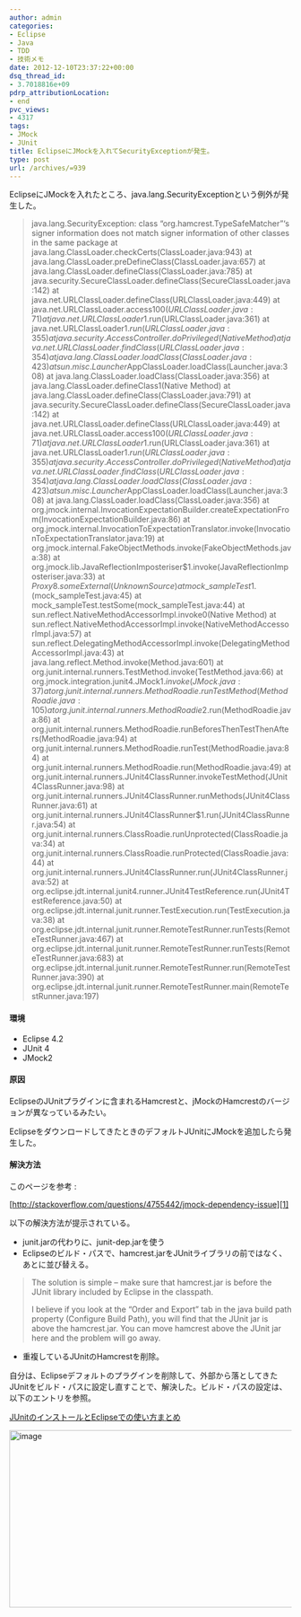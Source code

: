 ```yaml
---
author: admin
categories:
- Eclipse
- Java
- TDD
- 技術メモ
date: 2012-12-10T23:37:22+00:00
dsq_thread_id:
- 3.7018816e+09
pdrp_attributionLocation:
- end
pvc_views:
- 4317
tags:
- JMock
- JUnit
title: EclipseにJMockを入れてSecurityExceptionが発生。
type: post
url: /archives/=939
---
```


EclipseにJMockを入れたところ、java.lang.SecurityExceptionという例外が発生した。

> java.lang.SecurityException: class &#8220;org.hamcrest.TypeSafeMatcher&#8221;&#8216;s signer information does not match signer information of other classes in the same package at java.lang.ClassLoader.checkCerts(ClassLoader.java:943) at java.lang.ClassLoader.preDefineClass(ClassLoader.java:657) at java.lang.ClassLoader.defineClass(ClassLoader.java:785) at java.security.SecureClassLoader.defineClass(SecureClassLoader.java:142) at java.net.URLClassLoader.defineClass(URLClassLoader.java:449) at java.net.URLClassLoader.access$100(URLClassLoader.java:71) at java.net.URLClassLoader$1.run(URLClassLoader.java:361) at java.net.URLClassLoader$1.run(URLClassLoader.java:355) at java.security.AccessController.doPrivileged(Native Method) at java.net.URLClassLoader.findClass(URLClassLoader.java:354) at java.lang.ClassLoader.loadClass(ClassLoader.java:423) at sun.misc.Launcher$AppClassLoader.loadClass(Launcher.java:308) at java.lang.ClassLoader.loadClass(ClassLoader.java:356) at java.lang.ClassLoader.defineClass1(Native Method) at java.lang.ClassLoader.defineClass(ClassLoader.java:791) at java.security.SecureClassLoader.defineClass(SecureClassLoader.java:142) at java.net.URLClassLoader.defineClass(URLClassLoader.java:449) at java.net.URLClassLoader.access$100(URLClassLoader.java:71) at java.net.URLClassLoader$1.run(URLClassLoader.java:361) at java.net.URLClassLoader$1.run(URLClassLoader.java:355) at java.security.AccessController.doPrivileged(Native Method) at java.net.URLClassLoader.findClass(URLClassLoader.java:354) at java.lang.ClassLoader.loadClass(ClassLoader.java:423) at sun.misc.Launcher$AppClassLoader.loadClass(Launcher.java:308) at java.lang.ClassLoader.loadClass(ClassLoader.java:356) at org.jmock.internal.InvocationExpectationBuilder.createExpectationFrom(InvocationExpectationBuilder.java:86) at org.jmock.internal.InvocationToExpectationTranslator.invoke(InvocationToExpectationTranslator.java:19) at org.jmock.internal.FakeObjectMethods.invoke(FakeObjectMethods.java:38) at org.jmock.lib.JavaReflectionImposteriser$1.invoke(JavaReflectionImposteriser.java:33) at $Proxy8.someExternal(Unknown Source) at mock\_sampleTest$1.(mock\_sampleTest.java:45) at mock\_sampleTest.testSome(mock\_sampleTest.java:44) at sun.reflect.NativeMethodAccessorImpl.invoke0(Native Method) at sun.reflect.NativeMethodAccessorImpl.invoke(NativeMethodAccessorImpl.java:57) at sun.reflect.DelegatingMethodAccessorImpl.invoke(DelegatingMethodAccessorImpl.java:43) at java.lang.reflect.Method.invoke(Method.java:601) at org.junit.internal.runners.TestMethod.invoke(TestMethod.java:66) at org.jmock.integration.junit4.JMock$1.invoke(JMock.java:37) at org.junit.internal.runners.MethodRoadie.runTestMethod(MethodRoadie.java:105) at org.junit.internal.runners.MethodRoadie$2.run(MethodRoadie.java:86) at org.junit.internal.runners.MethodRoadie.runBeforesThenTestThenAfters(MethodRoadie.java:94) at org.junit.internal.runners.MethodRoadie.runTest(MethodRoadie.java:84) at org.junit.internal.runners.MethodRoadie.run(MethodRoadie.java:49) at org.junit.internal.runners.JUnit4ClassRunner.invokeTestMethod(JUnit4ClassRunner.java:98) at org.junit.internal.runners.JUnit4ClassRunner.runMethods(JUnit4ClassRunner.java:61) at org.junit.internal.runners.JUnit4ClassRunner$1.run(JUnit4ClassRunner.java:54) at org.junit.internal.runners.ClassRoadie.runUnprotected(ClassRoadie.java:34) at org.junit.internal.runners.ClassRoadie.runProtected(ClassRoadie.java:44) at org.junit.internal.runners.JUnit4ClassRunner.run(JUnit4ClassRunner.java:52) at org.eclipse.jdt.internal.junit4.runner.JUnit4TestReference.run(JUnit4TestReference.java:50) at org.eclipse.jdt.internal.junit.runner.TestExecution.run(TestExecution.java:38) at org.eclipse.jdt.internal.junit.runner.RemoteTestRunner.runTests(RemoteTestRunner.java:467) at org.eclipse.jdt.internal.junit.runner.RemoteTestRunner.runTests(RemoteTestRunner.java:683) at org.eclipse.jdt.internal.junit.runner.RemoteTestRunner.run(RemoteTestRunner.java:390) at org.eclipse.jdt.internal.junit.runner.RemoteTestRunner.main(RemoteTestRunner.java:197)

#### 環境

  * Eclipse 4.2
  * JUnit 4
  * JMock2

#### 原因

EclipseのJUnitプラグインに含まれるHamcrestと、jMockのHamcrestのバージョンが異なっているみたい。

EclipseをダウンロードしてきたときのデフォルトJUnitにJMockを追加したら発生した。

#### 解決方法

このページを参考 :
  
[http://stackoverflow.com/questions/4755442/jmock-dependency-issue][1]

以下の解決方法が提示されている。

  * junit.jarの代わりに、junit-dep.jarを使う
  * Eclipseのビルド・パスで、hamcrest.jarをJUnitライブラリの前ではなく、あとに並び替える。

> The solution is simple &#8211; make sure that hamcrest.jar is before the JUnit library included by Eclipse in the classpath.
> 
> I believe if you look at the &#8220;Order and Export&#8221; tab in the java build path property (Configure Build Path), you will find that the JUnit jar is above the hamcrest.jar. You can move hamcrest above the JUnit jar here and the problem will go away.

  * 重複しているJUnitのHamcrestを削除。

自分は、Eclipseデフォルトのプラグインを削除して、外部から落としてきたJUnitをビルド・パスに設定し直すことで、解決した。ビルド・パスの設定は、以下のエントリを参照。

[JUnitのインストールとEclipseでの使い方まとめ][2]

[<img style="background-image: none; padding-left: 0px; padding-right: 0px; display: inline; padding-top: 0px; border-width: 0px;" title="image" src="http://hmi-me.ciao.jp/wordpress/wp-content/uploads/image_thumb86.png" alt="image" width="571" height="316" border="0" />][3]

<div id="fastlookup_top" style="display: none;">
</div>

 [1]: http://stackoverflow.com/questions/4755442/jmock-dependency-issue "http://stackoverflow.com/questions/4755442/jmock-dependency-issue"
 [2]: https://futurismo.biz/archives/844 "JUnitのインストールとEclipseでの使い方まとめ"
 [3]: http://hmi-me.ciao.jp/wordpress/wp-content/uploads/image86.png